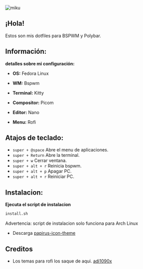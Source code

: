 ![miku](https://user-images.githubusercontent.com/119272540/219451449-d9c03365-5218-448b-95a2-e5cc5cfb0ab6.png)

## ¡Hola!
Estos son mis dotfiles para BSPWM y Polybar.

## Información:
**detalles sobre mi configuración:**

* **OS:**  Fedora Linux

* **WM:**  Bspwm

* **Terminal:** Kitty

* **Compositor:** Picom

* **Editor:** Nano

* **Menu:** Rofi

## Atajos de teclado:

- <code>super + @space</code> Abre el menu de aplicaciones.
- <code>super + Return</code> Abre la terminal.
- <code>super + w</code> Cerrar ventana.
- <code>super + alt + r</code> Reinicia bspwm.
- <code>super + alt + p</code> Apagar PC.
- <code>super + alt + r</code> Reiniciar PC.

## Instalacion:

<b>Ejecuta el script de instalacion</b>

```sh
install.sh
```
Advertencia: script de instalacion solo funciona para Arch Linux

* Descarga [ papirus-icon-theme](https://github.com/PapirusDevelopmentTeam/papirus-icon-theme)

## Creditos

* Los temas para rofi los saque de aqui.
[adi1090x](https://github.com/adi1090x/widgets)
